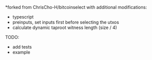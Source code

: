 *forked from ChrisCho-H/bitcoinselect with additional modifications:
- typescript
- preinputs, set inputs first before selecting the utxos
- calculate dynamic taproot witness length (size / 4)

TODO: 
- add tests
- example
